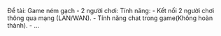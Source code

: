 Đề tài: Game ném gạch - 2 người chơi:
	Tính năng:
		- Kết nối 2 người chơi thông qua mạng (LAN/WAN).
		- Tính năng chat trong game(Không hoàn thành).
		- ...
